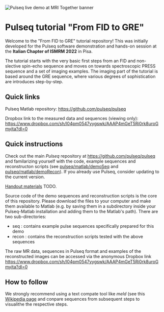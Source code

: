 ![Pulseq live demo at MRI Together banner](mri_together_esmrmb_banner.png)
# Pulseq tutorial "From FID to GRE"

Welcome to the "From FID to GRE" tutorial repository! This was initially developed for the Pulseq software demonstration and hands-on session at the **Italian Chapter of ISMRM 2022** in Pisa.

The tutorial starts with the very basic first steps from an FID and non-slective spin-echo sequence and moves on towards spectroscopic PRESS sequence and a set of imaging examples. The imaging part of the tutorial is based around the GRE sequence, where various degrees of sophistication are introduces step-by-step.

## Quick links

Pulseq Matlab repository: 
https://github.com/pulseq/pulseq

Dropbox link to the measured data and sequences (viewing only): 
https://www.dropbox.com/sh/l04pm0547yygswk/AAAP4mGeT5Ri0rk8uroGmyita?dl=0
 
## Quick instructions

Check out the main *Pulseq* repository at https://github.com/pulseq/pulseq and familarizing yourself with the code, example sequences and reconstructon scripts (see 
[pulseq/matlab/demoSeq](https://github.com/pulseq/pulseq/tree/master/matlab/demoSeq) and [pulseq/matlab/demoRecon](https://github.com/pulseq/pulseq/tree/master/matlab/demoRecon)). If you already use Pulseq, consider updating to the current version.

[Handout materials](Handout.pdf) TODO.

Source code of the demo sequences and reconstruction scripts is the core of this repository. Please download the files to your computer and make them available to Matlab (e.g. by saving them in a subdirectory inside your Pulseq-Matlab installation and adding them to the Matlab's path). There are two sub-directories:

* seq : contains example pulse sequences specifically prepared for this demo
* recon : contains the reconstruction scripts tested with the above sequences

The raw MR data, sequences in Pulseq format and examples of the reconstructed images can be accessed via the anonymous Dropbox link https://www.dropbox.com/sh/l04pm0547yygswk/AAAP4mGeT5Ri0rk8uroGmyita?dl=0 

## How to follow 

We strongly recommend using a text compate tool like *meld* (see this [Wikipedia page](https://en.wikipedia.org/wiki/Meld_(software)) and conpare sequences from subsequent steps to visualithe the respective steps.



